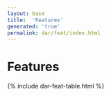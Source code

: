 ```yaml
---
layout: base
title:  'Features'
generated: 'true'
permalink: dar/feat/index.html
---
```


# Features

{% include dar-feat-table.html %}
